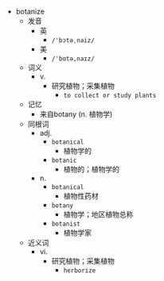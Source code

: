 - botanize
  - 发音
    - 英
      - `/'bɔtəˌnaiz/`
    - 美
      - `/'bɑtə,naɪz/`
  - 词义
    - v.
      - 研究植物；采集植物
        - `to collect or study plants `
  - 记忆
    - 来自botany (n. 植物学)
  - 同根词
    - adj.
      - `botanical`
        - 植物学的
      - `botanic`
        - 植物的；植物学的
    - n.
      - `botanical`
        - 植物性药材
      - `botany`
        - 植物学；地区植物总称
      - `botanist`
        - 植物学家
  - 近义词
    - vi.
      - 研究植物；采集植物
        - `herborize`
